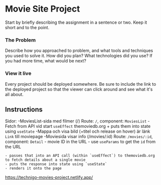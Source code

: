 # Movie Site Project

Start by briefly describing the assignment in a sentence or two. Keep it short and to the point.

### The Problem

Describe how you approached to problem, and what tools and techniques you used to solve it. How did you plan? What technologies did you use? If you had more time, what would be next?

### View it live

Every project should be deployed somewhere. Be sure to include the link to the deployed project so that the viewer can click around and see what it's all about.

## Instructions

Sidor:
-MoviesList-sida med filmer (/)  Route: `/`, component: `MoviesList`
    -Fetch from API vid start `useEffect` themoviedb.org + puts them into state using `useState`
    -Mappa och visa bild (+titel och release on hover) är länk `Link` till moviepage
-Moviesida visar info (/movies/:id) Route: `/movies/:id`, component: `Detail`
    - movie ID in the URL
    - use `useParams` to get the `id` from the URL
    
    - passes that into an API call (within `useEffect`) to themoviedb.org to fetch details about a single movie
    - puts the response into state using `useState`
    - renders it onto the page

https://technigo-movies-project.netlify.app/